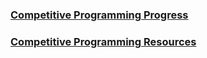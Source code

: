 ### [Competitive Programming Progress](https://github.com/kunal-kushwaha/CPP-Questions/tree/master/src/com/kunal)

### [Competitive Programming Resources](https://github.com/kunal-kushwaha/Competitive-Programming-Resources)
